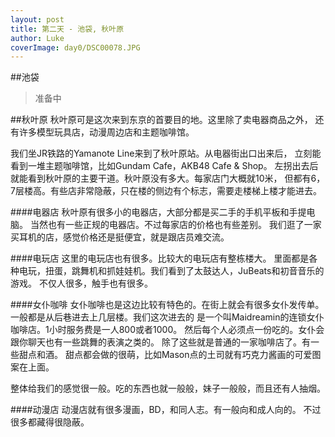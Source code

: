 ```yaml
---
layout: post
title: 第二天 - 池袋, 秋叶原
author: Luke
coverImage: day0/DSC00078.JPG
---
```


##池袋

> 准备中

##秋叶原
秋叶原可是这次来到东京的首要目的地。这里除了卖电器商品之外，
还有许多模型玩具店，动漫周边店和主题咖啡馆。

我们坐JR铁路的Yamanote Line来到了秋叶原站。从电器街出口出来后，
立刻能看到一堆主题咖啡馆，比如Gundam Cafe，AKB48 Cafe & Shop。
左拐出去后就能看到秋叶原的主要干道。秋叶原没有多大。每家店门大概就10米，
但都有6，7层楼高。有些店非常隐蔽，只在楼的侧边有个标志，需要走楼梯上楼才能进去。

####电器店
秋叶原有很多小的电器店，大部分都是买二手的手机平板和手提电脑。
当然也有一些正规的电器店。不过每家店的价格也有些差别。
我们逛了一家买耳机的店，感觉价格还是挺便宜，就是跟店员难交流。

####电玩店
这里的电玩店也有很多。比较大的电玩店有整栋楼大。
里面都是各种电玩，扭蛋，跳舞机和抓娃娃机。我们看到了太鼓达人，JuBeats和初音音乐的游戏。
不仅人很多，触手也有很多。

####女仆咖啡
女仆咖啡也是这边比较有特色的。在街上就会有很多女仆发传单。
一般都是从后巷进去上几层楼。我们这次进去的
是一个叫Maidreamin的连锁女仆咖啡店。1小时服务费是一人800或者1000。
然后每个人必须点一份吃的。女仆会跟你聊天也有一些跳舞的表演之类的。
除了这些就是普通的一家咖啡店了。有一些甜点和酒。
甜点都会做的很萌，比如Mason点的土司就有巧克力酱画的可爱图案在上面。

整体给我们的感觉很一般。吃的东西也就一般般，妹子一般般，而且还有人抽烟。

####动漫店
动漫店就有很多漫画，BD，和同人志。有一般向和成人向的。
不过很多都藏得很隐蔽。